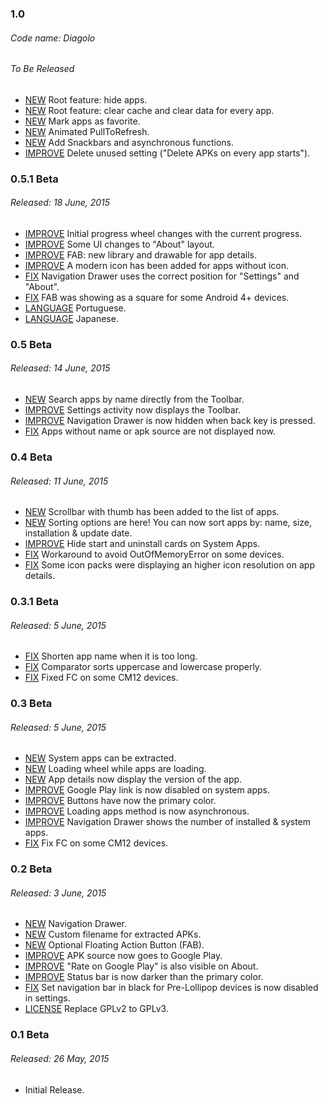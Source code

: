 ### 1.0
###### Code name: Diagolo
###### To Be Released
* [NEW](https://github.com/javiersantos/MLManager/commit/9aaa6baf6b1295e1d01e9665d3be36225903c17c) Root feature: hide apps.
* [NEW](https://github.com/javiersantos/MLManager/commit/e6e176c739a7491b98dd513046672e624d888e03) Root feature: clear cache and clear data for every app.
* [NEW](https://github.com/javiersantos/MLManager/commit/09a9453ff17cad95a18298e331ca12195ed66760) Mark apps as favorite.
* [NEW](https://github.com/javiersantos/MLManager/commit/8f35dddfd5a2c07b83480960e35cf4428c7347ba) Animated PullToRefresh.
* [NEW](https://github.com/javiersantos/MLManager/commit/c5d433cb4317c86a2035c9c1be69bdcfb6e469ce) Add Snackbars and asynchronous functions.
* [IMPROVE](https://github.com/javiersantos/MLManager/commit/0f147f80b9708ce484938ce33657a0471915852e) Delete unused setting ("Delete APKs on every app starts").

### 0.5.1 Beta
###### Released: 18 June, 2015
* [IMPROVE](https://github.com/javiersantos/MLManager/commit/de1b35209835f25e8ed354c521c88295e0d4fd0b) Initial progress wheel changes with the current progress.
* [IMPROVE](https://github.com/javiersantos/MLManager/commit/d234fdb93566df85442a4b1275f87406bdb9c66c) Some UI changes to "About" layout.
* [IMPROVE](https://github.com/javiersantos/MLManager/commit/3b0732807d47bf4f6ce8313bbb0c33983668b5fb) FAB: new library and drawable for app details.
* [IMPROVE](https://github.com/javiersantos/MLManager/commit/80ecb9815c27651bb4d08d2a51fa2ed0ba996d46) A modern icon has been added for apps without icon.
* [FIX](https://github.com/javiersantos/MLManager/commit/6e996eafe6fc5333c8953588717778ee947d1783) Navigation Drawer uses the correct position for "Settings" and "About".
* [FIX](https://github.com/javiersantos/MLManager/commit/3b0732807d47bf4f6ce8313bbb0c33983668b5fb) FAB was showing as a square for some Android 4+ devices.
* [LANGUAGE](https://github.com/javiersantos/MLManager/commit/3a7a1cc2a790c07454610576d6fe3eec55c3ba70) Portuguese.
* [LANGUAGE](https://github.com/javiersantos/MLManager/commit/403ffcaad45567320e54f5fcbfa41355f0dc4f37) Japanese.

### 0.5 Beta
###### Released: 14 June, 2015
* [NEW](https://github.com/javiersantos/MLManager/pull/13) Search apps by name directly from the Toolbar.
* [IMPROVE](https://github.com/javiersantos/MLManager/commit/4d9899c1fad47f5021df368821687e6787f02f7a) Settings activity now displays the Toolbar. 
* [IMPROVE](https://github.com/javiersantos/MLManager/commit/6de90364bbef110f36df9a9167013d6e59ab92ef) Navigation Drawer is now hidden when back key is pressed.
* [FIX](https://github.com/javiersantos/MLManager/commit/d059d609747d25c358b63417aa8654219f183ffa) Apps without name or apk source are not displayed now.

### 0.4 Beta
###### Released: 11 June, 2015
* [NEW](https://github.com/javiersantos/MLManager/pull/11) Scrollbar with thumb has been added to the list of apps.
* [NEW](https://github.com/javiersantos/MLManager/pull/9) Sorting options are here! You can now sort apps by: name, size, installation & update date.
* [IMPROVE](https://github.com/javiersantos/MLManager/commit/a585cfb40aa49e992a7030c4eb92d6d72f231cee) Hide start and uninstall cards on System Apps.
* [FIX](https://github.com/javiersantos/MLManager/commit/2054330fef10c49bf8287f8fc04ac4b1d537bdf3) Workaround to avoid OutOfMemoryError on some devices.
* [FIX](https://github.com/javiersantos/MLManager/commit/6389260c14b932e82993bfc087c2b86439fa4bef) Some icon packs were displaying an higher icon resolution on app details.

### 0.3.1 Beta
###### Released: 5 June, 2015
* [FIX](https://github.com/javiersantos/MLManager/commit/1f2abd5aaf322e05cd256bfde9fe4246ae5086e9) Shorten app name when it is too long.
* [FIX](https://github.com/javiersantos/MLManager/commit/b015098c9584ab15a906857c96462e46860fc0a4) Comparator sorts uppercase and lowercase properly.
* [FIX](https://github.com/javiersantos/MLManager/commit/972ea4cc7970456b4b8ac0db6aa980b645c918ae) Fixed FC on some CM12 devices. 

### 0.3 Beta
###### Released: 5 June, 2015
* [NEW](https://github.com/javiersantos/MLManager/pull/5) System apps can be extracted.
* [NEW](https://github.com/javiersantos/MLManager/commit/2f195498c872cae9e2b764aa3c4f3010187730ba) Loading wheel while apps are loading.
* [NEW](https://github.com/javiersantos/MLManager/commit/3300d9353d99c35f361bfa50d259768d8b809a5e) App details now display the version of the app.
* [IMPROVE](https://github.com/javiersantos/MLManager/commit/951afe1a6b38bee17f842ecbede07bd726bc7be1) Google Play link is now disabled on system apps.
* [IMPROVE](https://github.com/javiersantos/MLManager/commit/26df5dd4b008fa875cbec628c29a2f1017c50c20) Buttons have now the primary color.
* [IMPROVE](https://github.com/javiersantos/MLManager/commit/1bb8e4d80fec3919d56cd68f3e380c77a99202d1) Loading apps method is now asynchronous.
* [IMPROVE](https://github.com/javiersantos/MLManager/commit/4b5e1fb97053461d41882bcc7f24b4b6f1b52498) Navigation Drawer shows the number of installed & system apps.
* [FIX](https://github.com/javiersantos/MLManager/commit/3df2434b2471d992b07ce0a5731bcfa24a7cd2c0) Fix FC on some CM12 devices.

### 0.2 Beta
###### Released: 3 June, 2015
* [NEW](https://github.com/javiersantos/MLManager/commit/a1c078a576e95306d3d60e3761957ce9ee538ed4) Navigation Drawer.
* [NEW](https://github.com/javiersantos/MLManager/commit/40d59d2f80ec370ce43e68738709d5a8da9727be) Custom filename for extracted APKs.
* [NEW](https://github.com/javiersantos/MLManager/commit/193e3ef5399686b2322f5d8d02498bd7d784ad8b) Optional Floating Action Button (FAB).
* [IMPROVE](https://github.com/javiersantos/MLManager/commit/be20f3b7d935472c743039ffd104865e48bbffe4) APK source now goes to Google Play.
* [IMPROVE](https://github.com/javiersantos/MLManager/commit/e40b4bb1f3480f40563b0260ea816b5b652c4c34) "Rate on Google Play" is also visible on About.
* [IMPROVE](https://github.com/javiersantos/MLManager/commit/d203c640b2c44a6a54fb0eb8392f46ed1758cd29) Status bar is now darker than the primary color.
* [FIX](https://github.com/javiersantos/MLManager/commit/d40d104aa09842e171054ae73ea9d2e549ccfd19) Set navigation bar in black for Pre-Lollipop devices is now disabled in settings.
* [LICENSE](https://github.com/javiersantos/MLManager/commit/04c7c4ef13596a299eb5a9da0adca061db1454dd) Replace GPLv2 to GPLv3.


### 0.1 Beta
###### Released: 26 May, 2015
* Initial Release.
